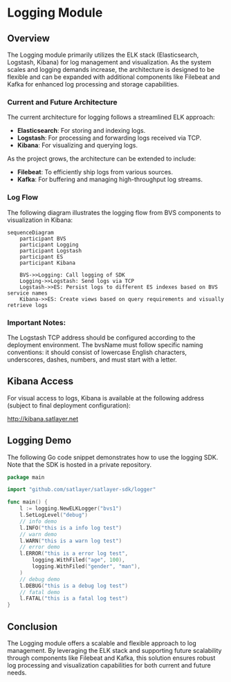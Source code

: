 # Logging Module

## Overview

The Logging module primarily utilizes the ELK stack (Elasticsearch, Logstash, Kibana) for log management and visualization. As the system scales and logging demands increase, the architecture is designed to be flexible and can be expanded with additional components like Filebeat and Kafka for enhanced log processing and storage capabilities.

### Current and Future Architecture

The current architecture for logging follows a streamlined ELK approach:

- **Elasticsearch**: For storing and indexing logs.
- **Logstash**: For processing and forwarding logs received via TCP.
- **Kibana**: For visualizing and querying logs.

As the project grows, the architecture can be extended to include:

- **Filebeat**: To efficiently ship logs from various sources.
- **Kafka**: For buffering and managing high-throughput log streams.

### Log Flow

The following diagram illustrates the logging flow from BVS components to visualization in Kibana:

```mermaid
sequenceDiagram
    participant BVS
    participant Logging
    participant Logstash
    participant ES
    participant Kibana

    BVS->>Logging: Call logging of SDK
    Logging->>Logstash: Send logs via TCP
    Logstash->>ES: Persist logs to different ES indexes based on BVS service names
    Kibana->>ES: Create views based on query requirements and visually retrieve logs
```

### Important Notes:

The Logstash TCP address should be configured according to the deployment environment.
The bvsName must follow specific naming conventions: it should consist of lowercase English characters, underscores, dashes, numbers, and must start with a letter.

## Kibana Access

For visual access to logs, Kibana is available at the following address (subject to final deployment configuration):

http://kibana.satlayer.net

## Logging Demo

The following Go code snippet demonstrates how to use the logging SDK. Note that the SDK is hosted in a private repository.

```go
package main

import "github.com/satlayer/satlayer-sdk/logger"

func main() {
    l := logging.NewELKLogger("bvs1")
    l.SetLogLevel("debug")
    // info demo
    l.INFO("this is a info log test")
    // warn demo
    l.WARN("this is a warn log test")
    // error demo
    l.ERROR("this is a error log test",
        logging.WithFiled("age", 100),
        logging.WithFiled("gender", "man"),
    )
    // debug demo
    l.DEBUG("this is a debug log test")
    // fatal demo
    l.FATAL("this is a fatal log test")
}
```

## Conclusion

The Logging module offers a scalable and flexible approach to log management. By leveraging the ELK stack and supporting future scalability through components like Filebeat and Kafka, this solution ensures robust log processing and visualization capabilities for both current and future needs.
